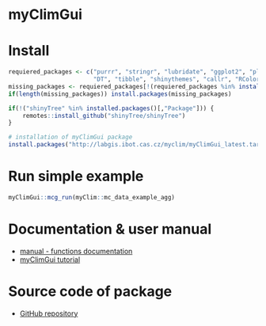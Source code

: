 # myClimGui

# Install
```R
requiered_packages <- c("purrr", "stringr", "lubridate", "ggplot2", "plotly", "myClim", "shiny", "shinyjs", "dplyr",
                        "DT", "tibble", "shinythemes", "callr", "RColorBrewer")
missing_packages <- requiered_packages[!(requiered_packages %in% installed.packages()[,"Package"])]
if(length(missing_packages)) install.packages(missing_packages)

if(!("shinyTree" %in% installed.packages()[,"Package"])) {
    remotes::install_github("shinyTree/shinyTree")
}

# installation of myClimGui package
install.packages("http://labgis.ibot.cas.cz/myclim/myClimGui_latest.tar.gz", repos=NULL, build_vignettes=TRUE)
```

# Run simple example
```R
myClimGui::mcg_run(myClim::mc_data_example_agg)
```

# Documentation & user manual
* [manual - functions documentation](http://labgis.ibot.cas.cz/myclim/gui/reference/index.html)
* [myClimGui tutorial](https://labgis.ibot.cas.cz/myclim/gui/articles/myClimGui-tutorial.html)

# Source code of package
* [GitHub repository](https://github.com/ibot-geoecology/myClimGui)   
